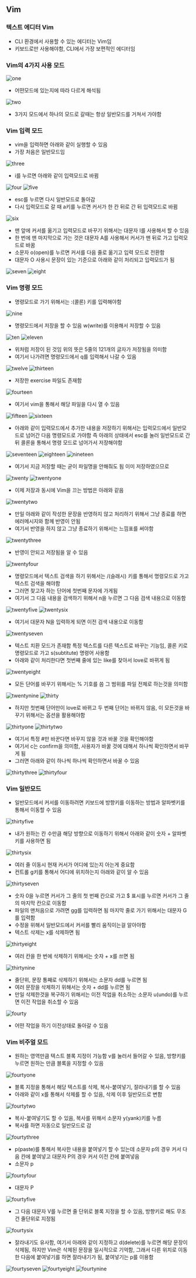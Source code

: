 ## Vim

### 텍스트 에디터 Vim
- CLI 환경에서 사용할 수 있는 에디터는 Vim임
- 키보드로만 사용해야함, CLI에서 가장 보편적인 에디터임

### Vim의 4가지 사용 모드

![one](/img/UNIX/Vim/one.png)

- 어떤모드에 있는지에 따라 다르게 해석됨

![two](/img/UNIX/Vim/two.png)

- 3가지 모드에서 하나의 모드로 갈때는 항상 일반모드를 거쳐서 가야함

### Vim 입력 모드
- vim을 입력하면 아래와 같이 실행할 수 있음
- 가장 처음은 일반모드임

![three](/img/UNIX/Vim/three.png)

- i를 누르면 아래와 같이 입력모드로 바뀜

![four](/img/UNIX/Vim/four.png)
![five](/img/UNIX/Vim/five.png)

- esc를 누르면 다시 일반모드로 돌아감
- 다시 입력모드로 갈 때 a키를 누르면 커서가 한 칸 뒤로 간 뒤 입력모드로 바뀜

![six](/img/UNIX/Vim/six.png)

- 맨 앞에 커서를 옮기고 입력모드로 바꾸기 위해서는 대문자 I를 사용해서 할 수 있음
- 한 번에 맨 마지막으로 가는 것은 대문자 A를 사용해서 커서가 맨 뒤로 가고 입력모드로 바꿈
- 소문자 o(open)를 누르면 커서를 다음 줄로 옮기고 입력 모드로 전환함
- 대문자 O 사용시 문장이 있는 기준으로 아래와 같이 처리되고 입력모드가 됨

![seven](/img/UNIX/Vim/seven.png)
![eight](/img/UNIX/Vim/eight.png)

### Vim 명령 모드
- 명령모드로 가기 위해서는 :(콜론) 키를 입력해야함

![nine](/img/UNIX/Vim/nine.png)

- 명령모드에서 저장을 할 수 있음 w(write)를 이용해서 저장할 수 있음

![ten](/img/UNIX/Vim/ten.png)
![eleven](/img/UNIX/Vim/eleven.png)

- 위처럼 저장이 된 것임 위의 뜻은 5줄의 121개의 글자가 저장됨을 의미함
- 여기서 나가려면 명령모드에서 q를 입력해서 나갈 수 있음

![twelve](/img/UNIX/Vim/twelve.png)
![thirteen](/img/UNIX/Vim/thirteen.png)

- 저장한 exercise 파일도 존재함

![fourteen](/img/UNIX/Vim/fourteen.png)

- 여기서 vim을 통해서 해당 파일을 다시 열 수 있음

![fifteen](/img/UNIX/Vim/fifteen.png)
![sixteen](/img/UNIX/Vim/sixteen.png)

- 아래와 같이 입력모드에서 추가한 내용을 저장하기 위해서는 입력모드에서 일반모드로 넘어간 다음 명령모드로 가야함 즉 아래의 상태에서 esc를 눌러 일반모드로 간 뒤 콜론을 통해서 명령 모드로 넘어가서 저장해야함

![seventeen](/img/UNIX/Vim/seventeen.png)
![eighteen](/img/UNIX/Vim/eighteen.png)
![nineteen](/img/UNIX/Vim/nineteen.png)

- 여기서 지금 저장할 때는 굳이 파일명을 안해줘도 됨 이미 저장하였으므로

![twenty](/img/UNIX/Vim/twenty.png)
![twentyone](/img/UNIX/Vim/twentyone.png)

- 이제 저장과 동시에 Vim을 끄는 방법은 아래와 같음

![twentytwo](/img/UNIX/Vim/twentytwo.png)

- 만일 아래와 같이 작성한 문장을 반영하지 않고 처리하기 위해서 그냥 종료를 하면 에러메시지와 함께 반영이 안됨
- 여기서 반영을 하지 않고 그냥 종료하기 위해서는 느낌표를 써야함

![twentythree](/img/UNIX/Vim/twentythree.png)

- 반영이 안되고 저장됨을 알 수 있음

![twentyfour](/img/UNIX/Vim/twentyfour.png)

- 명령모드에서 텍스트 검색을 하기 위해서는 /(슬래시) 키를 통해서 명령모드로 가고 텍스트 검색을 해야함
- 그러면 찾고자 하는 단어에 첫번째 문자에 가게됨
- 여기서 그 다음 내용을 검색하기 위해서 n을 누르면 그 다음 검색 내용으로 이동함

![twentyfive](/img/UNIX/Vim/twentyfive.png)
![twentysix](/img/UNIX/Vim/twentysix.png)

- 여기서 대문자 N을 입력하게 되면 이전 검색 내용으로 이동함

![twentyseven](/img/UNIX/Vim/twentyseven.png)

- 텍스트 치환 모드가 존재함 특정 텍스트를 다른 텍스트로 바꾸는 기능임, 콜론 키로 명령모드로 가고 s(subtitute) 명령어 사용함
- 아래와 같이 처리한다면 첫번째 줄에 있는 like를 찾아서 love로 바뀌게 됨

![twentyeight](/img/UNIX/Vim/twentyeight.png)

- 모든 단어를 바꾸기 위해서는 % 기호를 씀 그 범위를 파일 전체로 하는것을 의미함

![twentynine](/img/UNIX/Vim/twentynine.png)
![thirty](/img/UNIX/Vim/thirty.png)

- 하지만 첫번째 단어만이 love로 바뀌고 두 번째 단어는 바뀌지 않음, 이 모든것을 바꾸기 위해서는 옵션을 활용해야함

![thirtyone](/img/UNIX/Vim/thirtyone.png)
![thirtytwo](/img/UNIX/Vim/thirtytwo.png)

- 여기서 특정 #만 바꾼다면 바꾸지 않을 것과 바꿀 것을 확인해야함
- 여기서 c는 confirm을 의미함, 사용자가 바꿀 것에 대해서 하나씩 확인하면서 바꾸게 됨
- 그러면 아래와 같이 하나씩 하나씩 확인하면서 바꿀 수 있음

![thirtythree](/img/UNIX/Vim/thirtythree.png)
![thirtyfour](/img/UNIX/Vim/thirtyfour.png)

### Vim 일반모드
- 일반모드에서 커서를 이동하려면 키보드에 방향키를 이동하는 방법과 알파벳키를 통해서 이동할 수 있음

![thirtyfive](/img/UNIX/Vim/thirtyfive.png)

- 내가 원하는 칸 수만큼 해당 방향으로 이동하기 위해서 아래와 같이 숫자 + 알파벳키를 사용하면 됨

![thirtysix](/img/UNIX/Vim/thirtysix.png)

- 여러 줄 이동시 현재 커서가 어디에 있는지 아는게 중요함
- 컨트롤 g키를 통해서 어디에 위치하는지 아래와 같이 알 수 있음

![thirtyseven](/img/UNIX/Vim/thirtyseven.png)

- 숫자 0을 누르면 커서가 그 줄의 첫 번째 칸으로 가고 $ 표시를 누르면 커서가 그 줄의 마지막 칸으로 이동함
- 파일의 맨처음으로 가려면 gg를 입력하면 됨 마지막 줄로 가기 위해서는 대문자 G를 입력함
- 수정을 위해서 일반모드에서 커서를 빨리 움직이는걸 알아야함
- 텍스트 삭제는 x를 삭제하면 됨

![thirtyeight](/img/UNIX/Vim/thirtyeight.png)

- 여러 칸을 한 번에 삭제하기 위해서는 숫자 + x를 쓰면 됨

![thirtynine](/img/UNIX/Vim/thirtynine.png)

- 줄단위, 문장 통째로 삭제하기 위해서는 소문자 dd를 누르면 됨
- 여러 문장을 삭제하기 위해서는 숫자 + dd를 누르면 됨
- 만일 삭제한것을 복구하기 위해서는 이전 작업을 취소하는 소문자 u(undo)를 누르면 이전 작업을 취소할 수 있음

![fourty](/img/UNIX/Vim/fourty.png)

- 어떤 작업을 하기 이전상태로 돌아갈 수 있음

### Vim 비주얼 모드
- 원하는 영역만큼 텍스트 블록 지정이 가능함 v를 눌러서 들어갈 수 있음, 방향키를 누르면 원하는 만큼 블록을 지정할 수 있음

![fourtyone](/img/UNIX/Vim/fourtyone.png)

- 블록 지정을 통해서 해당 텍스트를 삭제, 복사-붙여넣기, 잘라내기를 할 수 있음
- 아래와 같이 x를 통해서 삭제를 할 수 있음, 삭제 이후 일반모드로 변함

![fourtytwo](/img/UNIX/Vim/fourtytwo.png)

- 복사-붙여넣기도 할 수 있음, 복사를 위해서 소문자 y(yank)키를 누름
- 복사를 하면 자동으로 일반모드로 감

![fourtythree](/img/UNIX/Vim/fourtythree.png)

- p(paste)를 통해서 복사한 내용을 붙여넣기 할 수 있는데 소문자 p의 경우 커서 다음 칸에 붙여넣고 대문자 P의 경우 커서 이전 칸에 붙여넣음
- 소문자 p

![fourtyfour](/img/UNIX/Vim/fourtyfour.png)

- 대문자 P

![fourtyfive](/img/UNIX/Vim/fourtyfive.png)

- 그 다음 대문자 V를 누르면 줄 단위로 블록 지정을 할 수 있음, 방향키로 해도 무조건 줄단위로 지정됨

![fourtysix](/img/UNIX/Vim/fourtysix.png)

- 잘라내기도 유사함, 여기서 아래와 같이 지정하고 d(delete)를 누르면 해당 문장이 삭제됨, 하지만 Vim은 삭제된 문장을 일시적으로 기억함, 그래서 다른 위치로 이동한 다음에 붙여넣기를 하면 잘라내기가 됨, 붙여넣기는 p를 이용함

![fourtyseven](/img/UNIX/Vim/fourtyseven.png)
![fourtyeight](/img/UNIX/Vim/fourtyeight.png)
![fourtynine](/img/UNIX/Vim/fourtynine.png)

